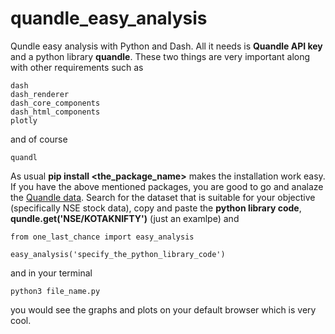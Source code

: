 # quandle_easy_analysis
Qundle easy analysis with Python and Dash. All it needs is __Quandle API key__ and a python library __quandle__. These two things are very important along with other requirements such as

```
dash
dash_renderer
dash_core_components
dash_html_components
plotly
```
and of course

```
quandl
```
As usual __pip install <the_package_name>__ makes the installation work easy. If you have the above mentioned packages, you are good to go and analaze the [Quandle data](https://www.quandl.com/). Search for the dataset that is suitable for your objective (specifically NSE stock data), copy and paste the __python library code__, __qundle.get('NSE/KOTAKNIFTY')__ (just an examlpe) and  

```
from one_last_chance import easy_analysis

easy_analysis('specify_the_python_library_code')
```
and in your terminal
```
python3 file_name.py
```
you would see the graphs and plots on your default browser which is very cool.
